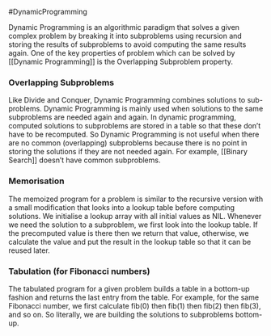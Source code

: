 #DynamicProgramming 

Dynamic Programming is an algorithmic paradigm that solves a given complex problem by breaking it into subproblems using recursion and storing the results of subproblems to avoid computing the same results again.
One of the key properties of problem which can be solved by [[Dynamic Programming]] is the Overlapping Subproblem property.

### Overlapping Subproblems
Like Divide and Conquer, Dynamic Programming combines solutions to sub-problems. Dynamic Programming is mainly used when solutions to the same subproblems are needed again and again. In dynamic programming, computed solutions to subproblems are stored in a table so that these don’t have to be recomputed. So Dynamic Programming is not useful when there are no common (overlapping) subproblems because there is no point in storing the solutions if they are not needed again. For example, [[Binary Search]] doesn’t have common subproblems.

### Memorisation
The memoized program for a problem is similar to the recursive version with a small modification that looks into a lookup table before computing solutions. We initialise a lookup array with all initial values as NIL. Whenever we need the solution to a subproblem, we first look into the lookup table. If the precomputed value is there then we return that value, otherwise, we calculate the value and put the result in the lookup table so that it can be reused later.

### Tabulation (for Fibonacci numbers)
The tabulated program for a given problem builds a table in a bottom-up fashion and returns the last entry from the table. For example, for the same Fibonacci number, we first calculate fib(0) then fib(1) then fib(2) then fib(3), and so on. So literally, we are building the solutions to subproblems bottom-up.


